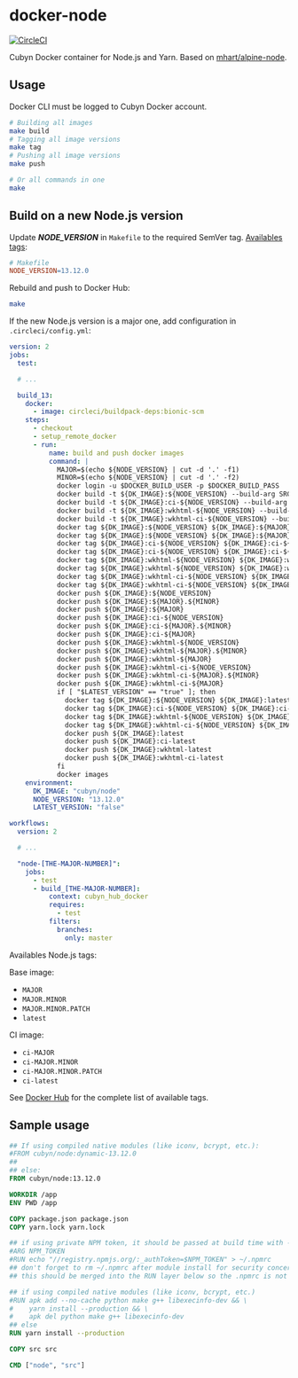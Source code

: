# docker-node

[![CircleCI](https://circleci.com/gh/cubyn/docker-node/tree/master.svg?style=svg)](https://circleci.com/gh/cubyn/docker-node/tree/master)

Cubyn Docker container for Node.js and Yarn.
Based on [mhart/alpine-node](https://github.com/mhart/alpine-node).

## Usage

Docker CLI must be logged to Cubyn Docker account.

```sh
# Building all images
make build
# Tagging all image versions
make tag
# Pushing all image versions
make push

# Or all commands in one
make
```

## Build on a new Node.js version

Update ***NODE_VERSION*** in `Makefile` to the required SemVer tag.
[Availables tags](https://hub.docker.com/_/node):

```Makefile
# Makefile
NODE_VERSION=13.12.0
```

Rebuild and push to Docker Hub:

```sh
make
```

If the new Node.js version is a major one, add configuration in `.circleci/config.yml`:

```yml
version: 2
jobs:
  test:

  # ...

  build_13:
    docker:
      - image: circleci/buildpack-deps:bionic-scm
    steps:
      - checkout
      - setup_remote_docker
      - run:
          name: build and push docker images
          command: |
            MAJOR=$(echo ${NODE_VERSION} | cut -d '.' -f1)
            MINOR=$(echo ${NODE_VERSION} | cut -d '.' -f2)
            docker login -u $DOCKER_BUILD_USER -p $DOCKER_BUILD_PASS
            docker build -t ${DK_IMAGE}:${NODE_VERSION} --build-arg SRC_TAG=${NODE_VERSION}-alpine --target base generic
            docker build -t ${DK_IMAGE}:ci-${NODE_VERSION} --build-arg SRC_TAG=${NODE_VERSION}-alpine --target ci generic
            docker build -t ${DK_IMAGE}:wkhtml-${NODE_VERSION} --build-arg SRC_TAG=${NODE_VERSION}-alpine --target wkhtmltopdf generic
            docker build -t ${DK_IMAGE}:wkhtml-ci-${NODE_VERSION} --build-arg SRC_TAG=${NODE_VERSION}-alpine --target wkhtmltopdf_ci generic
            docker tag ${DK_IMAGE}:${NODE_VERSION} ${DK_IMAGE}:${MAJOR}.${MINOR}
            docker tag ${DK_IMAGE}:${NODE_VERSION} ${DK_IMAGE}:${MAJOR}
            docker tag ${DK_IMAGE}:ci-${NODE_VERSION} ${DK_IMAGE}:ci-${MAJOR}.${MINOR}
            docker tag ${DK_IMAGE}:ci-${NODE_VERSION} ${DK_IMAGE}:ci-${MAJOR}
            docker tag ${DK_IMAGE}:wkhtml-${NODE_VERSION} ${DK_IMAGE}:wkhtml-${MAJOR}.${MINOR}
            docker tag ${DK_IMAGE}:wkhtml-${NODE_VERSION} ${DK_IMAGE}:wkhtml-${MAJOR}
            docker tag ${DK_IMAGE}:wkhtml-ci-${NODE_VERSION} ${DK_IMAGE}:wkhtml-ci-${MAJOR}.${MINOR}
            docker tag ${DK_IMAGE}:wkhtml-ci-${NODE_VERSION} ${DK_IMAGE}:wkhtml-ci-${MAJOR}
            docker push ${DK_IMAGE}:${NODE_VERSION}
            docker push ${DK_IMAGE}:${MAJOR}.${MINOR}
            docker push ${DK_IMAGE}:${MAJOR}
            docker push ${DK_IMAGE}:ci-${NODE_VERSION}
            docker push ${DK_IMAGE}:ci-${MAJOR}.${MINOR}
            docker push ${DK_IMAGE}:ci-${MAJOR}
            docker push ${DK_IMAGE}:wkhtml-${NODE_VERSION}
            docker push ${DK_IMAGE}:wkhtml-${MAJOR}.${MINOR}
            docker push ${DK_IMAGE}:wkhtml-${MAJOR}
            docker push ${DK_IMAGE}:wkhtml-ci-${NODE_VERSION}
            docker push ${DK_IMAGE}:wkhtml-ci-${MAJOR}.${MINOR}
            docker push ${DK_IMAGE}:wkhtml-ci-${MAJOR}
            if [ "$LATEST_VERSION" == "true" ]; then
              docker tag ${DK_IMAGE}:${NODE_VERSION} ${DK_IMAGE}:latest
              docker tag ${DK_IMAGE}:ci-${NODE_VERSION} ${DK_IMAGE}:ci-latest
              docker tag ${DK_IMAGE}:wkhtml-${NODE_VERSION} ${DK_IMAGE}:wkhtml-latest
              docker tag ${DK_IMAGE}:wkhtml-ci-${NODE_VERSION} ${DK_IMAGE}:wkhtml-ci-latest
              docker push ${DK_IMAGE}:latest
              docker push ${DK_IMAGE}:ci-latest
              docker push ${DK_IMAGE}:wkhtml-latest
              docker push ${DK_IMAGE}:wkhtml-ci-latest
            fi
            docker images
    environment:
      DK_IMAGE: "cubyn/node"
      NODE_VERSION: "13.12.0"
      LATEST_VERSION: "false"

workflows:
  version: 2

  # ...

  "node-[THE-MAJOR-NUMBER]":
    jobs:
      - test
      - build_[THE-MAJOR-NUMBER]:
          context: cubyn_hub_docker
          requires:
            - test
          filters:
            branches:
              only: master
```


Availables Node.js tags:

Base image:

* `MAJOR`
* `MAJOR.MINOR`
* `MAJOR.MINOR.PATCH`
* `latest`

CI image:

* `ci-MAJOR`
* `ci-MAJOR.MINOR`
* `ci-MAJOR.MINOR.PATCH`
* `ci-latest`

See [Docker Hub](https://hub.docker.com/r/cubyn/node/tags/) for the complete list of available tags.

## Sample usage

```dockerfile
## If using compiled native modules (like iconv, bcrypt, etc.):
#FROM cubyn/node:dynamic-13.12.0
##
## else:
FROM cubyn/node:13.12.0

WORKDIR /app
ENV PWD /app

COPY package.json package.json
COPY yarn.lock yarn.lock

## if using private NPM token, it should be passed at build time with --build-args
#ARG NPM_TOKEN
#RUN echo "//registry.npmjs.org/:_authToken=$NPM_TOKEN" > ~/.npmrc
## don't forget to rm ~/.npmrc after module install for security concerns
## this should be merged into the RUN layer below so the .npmrc is not contained in any layer

## if using compiled native modules (like iconv, bcrypt, etc.)
#RUN apk add --no-cache python make g++ libexecinfo-dev && \
#    yarn install --production && \
#    apk del python make g++ libexecinfo-dev
## else
RUN yarn install --production

COPY src src

CMD ["node", "src"]
```
